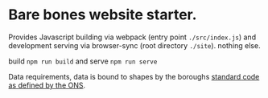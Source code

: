 # Bare bones website starter.

Provides Javascript building via webpack (entry point `./src/index.js`) and development serving via browser-sync (root directory `./site`). 
nothing else.

build `npm run build` and serve `npm run serve`

Data requirements, data is bound to shapes by the boroughs [standard code as defined by the ONS](http://geoportal.statistics.gov.uk/datasets/interim-local-authority-districts-april-2018-names-and-codes-in-the-united-kingdom).